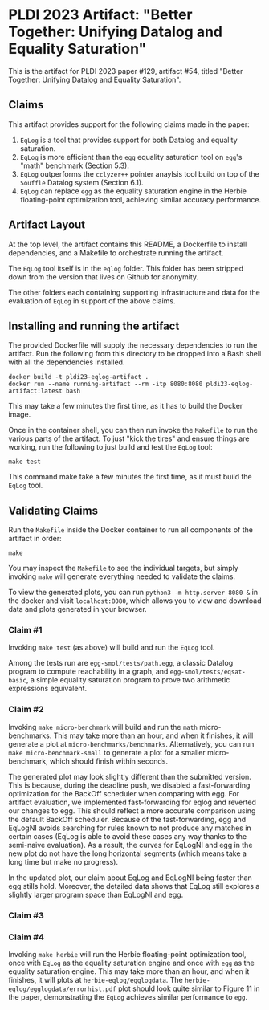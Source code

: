 # PLDI 2023 Artifact: "Better Together: Unifying Datalog and Equality Saturation"

This is the artifact for PLDI 2023 paper #129, artifact #54, titled 
"Better Together: Unifying Datalog and Equality Saturation".

## Claims

This artifact provides support for the following claims made in the paper:

1. `EqLog` is a tool that provides support for both Datalog and equality saturation.
2. `EqLog` is more efficient than the `egg` equality saturation tool on 
    `egg`'s "math" benchmark (Section 5.3).
3. `EqLog` outperforms the `cclyzer++` pointer anaylsis 
    tool build on top of the `Souffle` Datalog system (Section 6.1).
4. `EqLog` can replace `egg` as the equality saturation engine in the Herbie floating-point optimization tool, achieving similar accuracy performance.


## Artifact Layout

At the top level, the artifact contains this README, a Dockerfile to install dependencies, and a Makefile to orchestrate running the artifact.

The `EqLog` tool itself is in the `eqlog` folder.
This folder has been stripped down from the version that lives on Github for anonymity.

The other folders each containing supporting infrastructure and data for the evaluation of `EqLog` in support of the above claims.

## Installing and running the artifact

The provided Dockerfile will supply the necessary dependencies to run the artifact. Run the following from this directory to be dropped into a Bash shell with all the dependencies installed.

```shell
docker build -t pldi23-eqlog-artifact .
docker run --name running-artifact --rm -itp 8080:8080 pldi23-eqlog-artifact:latest bash
```

This may take a few minutes the first time, as it has to build the Docker image.

Once in the container shell, you can then run invoke the `Makefile` to run the various parts of the artifact. To just "kick the tires" and ensure things are working, run the following to just build and test the `EqLog` tool:

```shell
make test
```

This command make take a few minutes the first time, as it must build the `EqLog` tool.

## Validating Claims


Run the `Makefile` inside the Docker container to run all components of the artifact in order:

```shell
make
```

You may inspect the `Makefile` to see the individual targets, but simply invoking `make` will generate everything needed to validate the claims.

To view the generated plots, you can run `python3 -m http.server 8080 &` in the docker and visit `localhost:8080`, which allows you to view and download data and plots generated in your browser.

### Claim #1

Invoking `make test` (as above) will build and run the `EqLog` tool.

Among the tests run are `egg-smol/tests/path.egg`, a classic Datalog program to compute reachability in a graph, and `egg-smol/tests/eqsat-basic`, a simple equality saturation program to prove two arithmetic expressions equivalent.

### Claim #2

Invoking `make micro-benchmark`  will build and run the `math` micro-benchmarks. This may take more than an hour, and when it finishes, it will generate a plot at `micro-benchmarks/benchmarks`.
Alternatively, you can run `make micro-benchmark-small` to generate a plot for a smaller micro-benchmark, which should finish within seconds.

The generated plot may look slightly different than the submitted version.
This is because, during the deadline push, we disabled a fast-forwarding optimization for the BackOff scheduler when comparing with egg.
For artifact evaluation, we implemented fast-forwarding for eqlog and reverted our changes to egg. 
This should reflect a more accurate comparison using the default BackOff scheduler.
Because of the fast-forwarding, egg and EqLogNI avoids searching for rules known to not produce any matches in certain cases (EqLog is able to avoid these cases any way thanks to the semi-naive evaluation).
As a result, the curves for EqLogNI and egg in the new plot do not have the long horizontal segments (which means take a long time but make no progress).

In the updated plot, our claim about EqLog and EqLogNI being faster than egg stills hold. 
Moreover, the detailed data shows that EqLog still explores a slightly larger program space than EqLogNI and egg.

### Claim #3


### Claim #4

Invoking `make herbie` will run the Herbie floating-point optimization tool, once with `EqLog` as the equality saturation engine and once with `egg` as the equality saturation engine. This may take more than an hour, and when it finishes, it will plots at `herbie-eqlog/egglogdata`. The `herbie-eqlog/egglogdata/errorhist.pdf` plot should look quite similar to Figure 11 in the paper, demonstrating the `EqLog` achieves similar performance to `egg`.